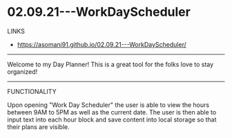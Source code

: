 # 02.09.21---WorkDayScheduler

LINKS

- https://asomani91.github.io/02.09.21---WorkDayScheduler/


-----

Welcome to my Day Planner! This is a great tool for the folks love to stay organized!

-----

FUNCTIONALITY

Upon opening "Work Day Scheduler" the user is able to view the hours between 9AM to 5PM as well as the current date. The user is then able to input text into each hour block and save content into local storage so that their plans are visible.